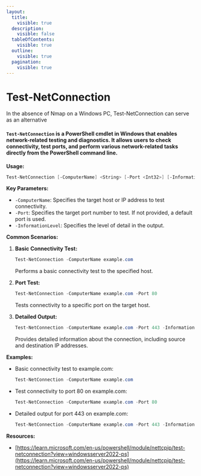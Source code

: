 ```yaml
---
layout:
  title:
    visible: true
  description:
    visible: false
  tableOfContents:
    visible: true
  outline:
    visible: true
  pagination:
    visible: true
---
```


# Test-NetConnection

In the absence of Nmap on a Windows PC, Test-NetConnection can serve as an alternative

#### `Test-NetConnection` is a PowerShell cmdlet in Windows that enables network-related testing and diagnostics. It allows users to check connectivity, test ports, and perform various network-related tasks directly from the PowerShell command line.

**Usage:**

```powershell
Test-NetConnection [-ComputerName] <String> [-Port <Int32>] [-InformationLevel <InformationLevel>]
```

**Key Parameters:**

* `-ComputerName`: Specifies the target host or IP address to test connectivity.
* `-Port`: Specifies the target port number to test. If not provided, a default port is used.
* `-InformationLevel`: Specifies the level of detail in the output.

**Common Scenarios:**

1.  **Basic Connectivity Test:**

    ```powershell
    Test-NetConnection -ComputerName example.com
    ```

    Performs a basic connectivity test to the specified host.
2.  **Port Test:**

    ```powershell
    Test-NetConnection -ComputerName example.com -Port 80
    ```

    Tests connectivity to a specific port on the target host.
3.  **Detailed Output:**

    ```powershell
    Test-NetConnection -ComputerName example.com -Port 443 -InformationLevel Detailed
    ```

    Provides detailed information about the connection, including source and destination IP addresses.

**Examples:**

*   Basic connectivity test to example.com:

    ```powershell
    Test-NetConnection -ComputerName example.com
    ```
*   Test connectivity to port 80 on example.com:

    ```powershell
    Test-NetConnection -ComputerName example.com -Port 80
    ```
*   Detailed output for port 443 on example.com:

    ```powershell
    Test-NetConnection -ComputerName example.com -Port 443 -InformationLevel Detailed
    ```



**Resources:**

* [https://learn.microsoft.com/en-us/powershell/module/nettcpip/test-netconnection?view=windowsserver2022-ps](https://learn.microsoft.com/en-us/powershell/module/nettcpip/test-netconnection?view=windowsserver2022-ps)
